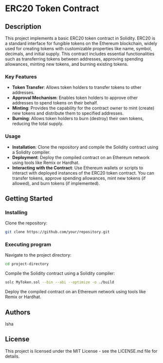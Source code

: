 # ERC20 Token Contract

## Description

This project implements a basic ERC20 token contract in Solidity. ERC20 is a standard interface for fungible tokens on the Ethereum blockchain, widely used for creating tokens with customizable properties like name, symbol, decimals, and initial supply. This contract includes essential functionalities such as transferring tokens between addresses, approving spending allowances, minting new tokens, and burning existing tokens.

### Key Features

- **Token Transfer**: Allows token holders to transfer tokens to other addresses.
- **Approval Mechanism**: Enables token holders to approve other addresses to spend tokens on their behalf.
- **Minting**: Provides the capability for the contract owner to mint (create) new tokens and distribute them to specified addresses.
- **Burning**: Allows token holders to burn (destroy) their own tokens, reducing the total supply.

### Usage

- **Installation**: Clone the repository and compile the Solidity contract using a Solidity compiler.
- **Deployment**: Deploy the compiled contract on an Ethereum network using tools like Remix or Hardhat.
- **Interacting with the Contract**: Use Ethereum wallets or scripts to interact with deployed instances of the ERC20 token contract. You can transfer tokens, approve spending allowances, mint new tokens (if allowed), and burn tokens (if implemented).

## Getting Started

### Installing

Clone the repository:
```bash
git clone https://github.com/your/repository.git
```

### Executing program
Navigate to the project directory:

```bash
cd project-directory
```

Compile the Solidity contract using a Solidity compiler:

```bash
solc MyToken.sol --bin --abi --optimize -o ./build
```

Deploy the compiled contract on an Ethereum network using tools like Remix or Hardhat.

## Authors
Isha

## License
This project is licensed under the MIT License - see the LICENSE.md file for details.